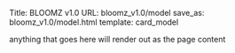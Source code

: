 Title: BLOOMZ v1.0
URL: bloomz_v1.0/model
save_as: bloomz_v1.0/model.html
template: card_model

anything that goes here will render out as the page content
